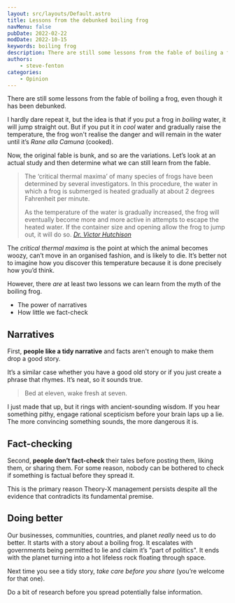 ```yaml
---
layout: src/layouts/Default.astro
title: Lessons from the debunked boiling frog
navMenu: false
pubDate: 2022-02-22
modDate: 2022-10-15
keywords: boiling frog
description: There are still some lessons from the fable of boiling a frog, even though it has been debunked.
authors:
    - steve-fenton
categories:
    - Opinion
---
```


There are still some lessons from the fable of boiling a frog, even though it has been debunked.

I hardly dare repeat it, but the idea is that if you put a frog in *boiling* water, it will jump straight out. But if you put it in *cool* water and gradually raise the temperature, the frog won't realise the danger and will remain in the water until it’s *Rane alla Camuna* (cooked).

Now, the original fable is bunk, and so are the variations. Let’s look at an actual study and then determine what we can still learn from the fable.

> The ‘critical thermal maxima’ of many species of frogs have been determined by several investigators. In this procedure, the water in which a frog is submerged is heated gradually at about 2 degrees Fahrenheit per minute.
> 
> As the temperature of the water is gradually increased, the frog will eventually become more and more active in attempts to escape the heated water. If the container size and opening allow the frog to jump out, it will do so. <cite> [Dr. Victor Hutchison](https://archive-srel.uga.edu/outreach/ecoviews/ecoview071223.htm)</cite>

The *critical thermal maxima* is the point at which the animal becomes woozy, can’t move in an organised fashion, and is likely to die. It’s better not to imagine how you discover this temperature because it is done precisely how you’d think.

However, there *are* at least two lessons we can learn from the myth of the boiling frog.

- The power of narratives
- How little we fact-check

## Narratives

First, **people like a tidy narrative** and facts aren't enough to make them drop a good story.

It’s a similar case whether you have a good old story or if you just create a phrase that rhymes. It’s neat, so it sounds true.

> Bed at eleven, wake fresh at seven.

I just made that up, but it rings with ancient-sounding wisdom. If you hear something pithy, engage rational scepticism before your brain laps up a lie. The more convincing something sounds, the more dangerous it is.

## Fact-checking

Second, **people don’t fact-check** their tales before posting them, liking them, or sharing them. For some reason, nobody can be bothered to check if something is factual before they spread it.

This is the primary reason Theory-X management persists despite all the evidence that contradicts its fundamental premise.

## Doing better

Our businesses, communities, countries, and planet *really* need us to do better. It starts with a story about a boiling frog. It escalates with governments being permitted to lie and claim it’s "part of politics". It ends with the planet turning into a hot lifeless rock floating through space.

Next time you see a tidy story, *take care before you share* (you’re welcome for that one).

Do a bit of research before you spread potentially false information.